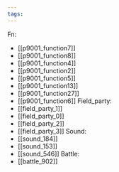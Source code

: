 ```yaml
---
tags:
---
```

Fn:
- [[p9001_function7]]
- [[p9001_function8]]
- [[p9001_function4]]
- [[p9001_function2]]
- [[p9001_function5]]
- [[p9001_function13]]
- [[p9001_function27]]
- [[p9001_function6]]
Field_party:
- [[field_party_1]]
- [[field_party_0]]
- [[field_party_2]]
- [[field_party_3]]
Sound:
- [[sound_184]]
- [[sound_153]]
- [[sound_546]]
Battle:
- [[battle_902]]
